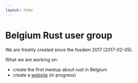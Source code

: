 ```yaml
---
layout: home
---
```


# Belgium Rust user group

We are freshly created since the fosdem 2017 (2017-02-05).

What we are working on:
* create the first meetup about rust in Belgium
* create a [website](https://github.com/RustBelgium/rust-lang.be) (in progress)

